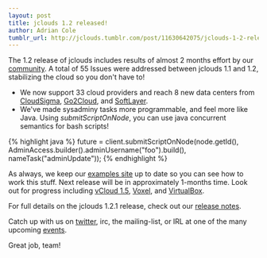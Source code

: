 ```yaml
---
layout: post
title: jclouds 1.2 released!
author: Adrian Cole
tumblr_url: http://jclouds.tumblr.com/post/11630642075/jclouds-1-2-released
---
```


The 1.2 release of jclouds includes results of almost 2 months effort by our [community](/documentation/reference/apps-that-use-jclouds). A total of 55 Issues were addressed between jclouds 1.1 and 1.2, stabilizing the cloud so you don't have to!

* We now support 33 cloud providers and reach 8 new data centers from [CloudSigma](http://www.cloudsigma.com/), [Go2Cloud](http://www.go2cloud.co.za/), and [SoftLayer](http://www.softlayer.com/cloudlayer/build-your-own-cloud).
* We've made sysadminy tasks more programmable, and feel more like Java. Using *submitScriptOnNode*, you can use java concurrent semantics for bash scripts!

{% highlight java %}
future = client.submitScriptOnNode(node.getId(), 
                AdminAccess.builder().adminUsername("foo").build(),
                nameTask("adminUpdate"));
{% endhighlight %}

As always, we keep our [examples site](https://github.com/jclouds/jclouds-examples) up to date so you can see how to work this stuff. Next release will be in approximately 1-months time. Look out for progress including [vCloud 1.5](http://www.vmware.com/products/vcloud-director/overview.html), [Voxel](http://voxel.net/voxcloud), and [VirtualBox](https://www.virtualbox.org/).

For full details on the jclouds 1.2.1 release, check out our [release notes](/documentation/releasenotes/1.2).

Catch up with us on [twitter](https://twitter.com/jclouds), irc, the mailing-list, or IRL at one of the many upcoming [events](http://www.meetup.com/jclouds/).

Great job, team!
